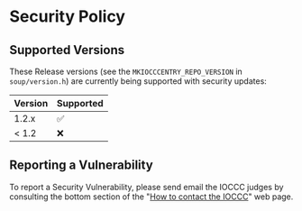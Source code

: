 # Security Policy

## Supported Versions

These Release versions (see the `MKIOCCCENTRY_REPO_VERSION` in `soup/version.h`) are currently being supported with security updates:

| Version | Supported          |
| ------- | ------------------ |
| 1.2.x   | :white_check_mark: |
| < 1.2   | :x:                |

## Reporting a Vulnerability

To report a Security Vulnerability,
please send email the IOCCC judges by consulting the bottom section
of the "[How to contact the IOCCC](https://www.ioccc.org/contact.html)" web page.
